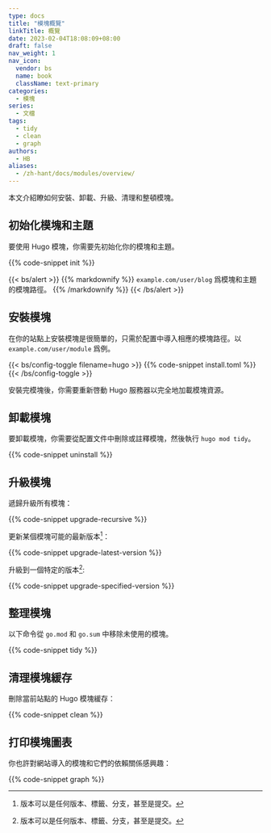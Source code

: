 ```yaml
---
type: docs
title: "模塊概覽"
linkTitle: 概覽
date: 2023-02-04T18:08:09+08:00
draft: false
nav_weight: 1
nav_icon:
  vendor: bs
  name: book
  className: text-primary
categories:
  - 模塊
series:
  - 文檔
tags:
  - tidy
  - clean
  - graph
authors:
  - HB
aliases:
  - /zh-hant/docs/modules/overview/
---
```


本文介紹瞭如何安裝、卸載、升級、清理和整頓模塊。

<!--more-->

## 初始化模塊和主題

要使用 Hugo 模塊，你需要先初始化你的模塊和主題。

{{% code-snippet init %}}

{{< bs/alert >}}
{{% markdownify %}}
`example.com/user/blog` 爲模塊和主題的模塊路徑。
{{% /markdownify %}}
{{< /bs/alert >}}

## 安裝模塊

在你的站點上安裝模塊是很簡單的，只需於配置中導入相應的模塊路徑。以 `example.com/user/module` 爲例。

{{< bs/config-toggle filename=hugo >}}
{{% code-snippet install.toml %}}
{{< /bs/config-toggle >}}

安裝完模塊後，你需要重新啓動 Hugo 服務器以完全地加載模塊資源。

## 卸載模塊

要卸載模塊，你需要從配置文件中刪除或註釋模塊，然後執行 `hugo mod tidy`。

{{% code-snippet uninstall %}}

## 升級模塊

遞歸升級所有模塊：

{{% code-snippet upgrade-recursive %}}

更新某個模塊可能的最新版本[^1]：

{{% code-snippet upgrade-latest-version %}}

升級到一個特定的版本[^1]:

{{% code-snippet upgrade-specified-version %}}

[^1]: 版本可以是任何版本、標籤、分支，甚至是提交。

## 整理模塊

以下命令從 `go.mod` 和 `go.sum` 中移除未使用的模塊。

{{% code-snippet tidy %}}

## 清理模塊緩存

刪除當前站點的 Hugo 模塊緩存：

{{% code-snippet clean %}}

## 打印模塊圖表

你也許對網站導入的模塊和它們的依賴關係感興趣：

{{% code-snippet graph %}}
